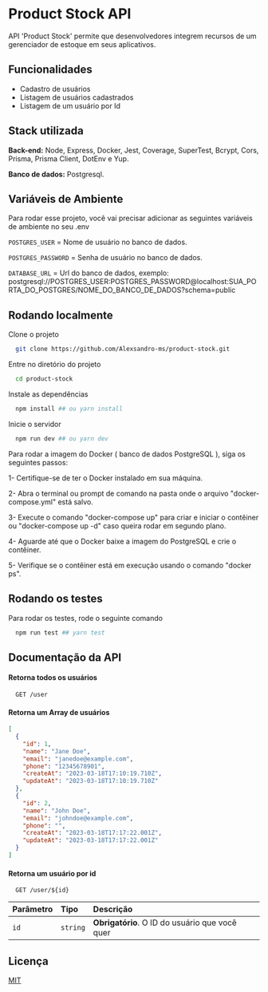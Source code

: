 # Product Stock API

API 'Product Stock' permite que desenvolvedores integrem recursos de um gerenciador de estoque em seus aplicativos.

## Funcionalidades

- Cadastro de usuários
- Listagem de usuários cadastrados
- Listagem de um usuário por Id

## Stack utilizada

**Back-end:** Node, Express, Docker, Jest, Coverage, SuperTest, Bcrypt, Cors, Prisma, Prisma Client, DotEnv e Yup.

**Banco de dados:** Postgresql.

## Variáveis de Ambiente

Para rodar esse projeto, você vai precisar adicionar as seguintes variáveis de ambiente no seu .env

`POSTGRES_USER` = Nome de usuário no banco de dados.

`POSTGRES_PASSWORD` = Senha de usuário no banco de dados.

`DATABASE_URL` = Url do banco de dados, exemplo: postgresql://POSTGRES_USER:POSTGRES_PASSWORD@localhost:SUA_PORTA_DO_POSTGRES/NOME_DO_BANCO_DE_DADOS?schema=public

## Rodando localmente

Clone o projeto

```bash
  git clone https://github.com/Alexsandro-ms/product-stock.git
```

Entre no diretório do projeto

```bash
  cd product-stock
```

Instale as dependências

```bash
  npm install ## ou yarn install
```

Inicie o servidor

```bash
  npm run dev ## ou yarn dev
```

Para rodar a imagem do Docker ( banco de dados PostgreSQL ), siga os seguintes passos:

1- Certifique-se de ter o Docker instalado em sua máquina.

2- Abra o terminal ou prompt de comando na pasta onde o arquivo "docker-compose.yml" está salvo.

3- Execute o comando "docker-compose up" para criar e iniciar o contêiner ou "docker-compose up -d" caso queira rodar em segundo plano.

4- Aguarde até que o Docker baixe a imagem do PostgreSQL e crie o contêiner.

5- Verifique se o contêiner está em execução usando o comando "docker ps".

## Rodando os testes

Para rodar os testes, rode o seguinte comando

```bash
  npm run test ## yarn test
```

## Documentação da API

#### Retorna todos os usuários

```http
  GET /user
```

#### Retorna um Array de usuários

```json
[
  {
    "id": 1,
    "name": "Jane Doe",
    "email": "janedoe@example.com",
    "phone": "12345678901",
    "createAt": "2023-03-18T17:10:19.710Z",
    "updateAt": "2023-03-18T17:10:19.710Z"
  },
  {
    "id": 2,
    "name": "John Doe",
    "email": "johndoe@example.com",
    "phone": "",
    "createAt": "2023-03-18T17:17:22.001Z",
    "updateAt": "2023-03-18T17:17:22.001Z"
  }
]
```

#### Retorna um usuário por id

```http
  GET /user/${id}
```

| Parâmetro | Tipo     | Descrição                                      |
| :-------- | :------- | :--------------------------------------------- |
| `id`      | `string` | **Obrigatório**. O ID do usuário que você quer |

## Licença

[MIT](https://choosealicense.com/licenses/mit/)
